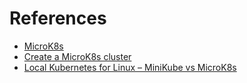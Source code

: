 # References


- [MicroK8s](https://microk8s.io/)
- [Create a MicroK8s cluster](https://microk8s.io/docs/clustering)
- [Local Kubernetes for Linux – MiniKube vs MicroK8s](https://codefresh.io/blog/local-kubernetes-linux-minikube-vs-microk8s/)